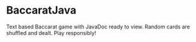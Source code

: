 # BaccaratJava
Text based Baccarat game with JavaDoc ready to view. Random cards are shuffled and dealt. Play responsibly!

